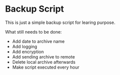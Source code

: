 # Backup Script

This is just a simple backup script for learing purpose.

What still needs to be done:

* Add date to archive name
* Add logging
* Add encryption
* Add sending archive to remote
* Delete local archive afterwards
* Make script executed every hour
